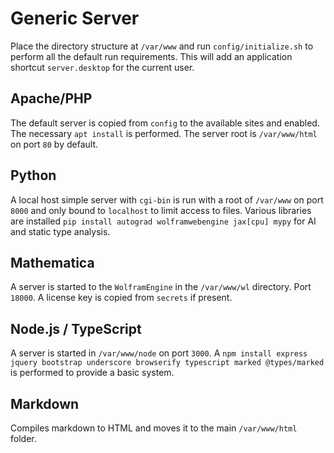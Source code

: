 # Generic Server

Place the directory structure at `/var/www` and run `config/initialize.sh` to perform all the default run requirements. This will add an application shortcut `server.desktop` for the current user.

## Apache/PHP

The default server is copied from `config` to the available sites and enabled. The necessary `apt install` is performed. The server root is `/var/www/html` on port `80` by default.

## Python

A local host simple server with `cgi-bin` is run with a root of `/var/www` on port `8000` and only bound to `localhost` to limit access to files. Various libraries are installed `pip install autograd wolframwebengine jax[cpu] mypy` for AI and static type analysis.

## Mathematica

A server is started to the `WolframEngine` in the `/var/www/wl` directory. Port `18000`. A license key is copied from `secrets` if present.

## Node.js / TypeScript

A server is started in `/var/www/node` on port `3000`. A `npm install express jquery bootstrap underscore browserify typescript marked @types/marked` is performed to provide a basic system.

## Markdown

Compiles markdown to HTML and moves it to the main `/var/www/html` folder.